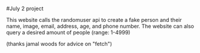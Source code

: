 #July 2 project

This website calls the randomuser api to create a fake person and their name, image, email, address, age, and phone number.
The website can also query a desired amount of people (range: 1-4999)

(thanks jamal woods for advice on "fetch")